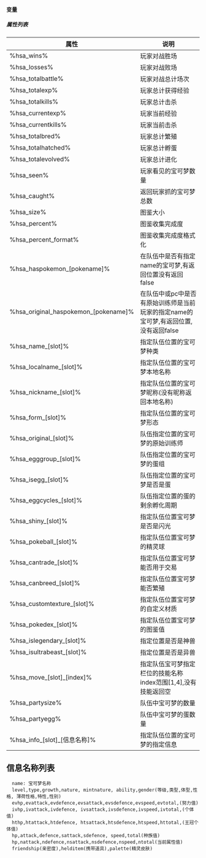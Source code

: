 #### 变量

##### 属性列表

| 属性                                   | 说明                                               |
|--------------------------------------|--------------------------------------------------|
| %hsa_wins%                           | 玩家对战胜场                                           |
| %hsa_losses%                         | 玩家对战败场                                           |
| %hsa_totalbattle%                    | 玩家对战总计场次                                         |
| %hsa_totalexp%                       | 玩家总计获得经验                                         |
| %hsa_totalkills%                     | 玩家总计击杀                                           |
| %hsa_currentexp%                     | 玩家当前经验                                           |
| %hsa_currentkills%                   | 玩家当前击杀                                           |
| %hsa_totalbred%                      | 玩家总计繁殖                                           |
| %hsa_totalhatched%                   | 玩家总计孵蛋                                           |
| %hsa_totalevolved%                   | 玩家总计进化                                           |
| %hsa_seen%                           | 玩家看见的宝可梦数量                                       |
| %hsa_caught%                         | 返回玩家抓的宝可梦总数                                      |
| %hsa_size%                           | 图鉴大小                                             |
| %hsa_percent%                        | 图鉴收集完成度                                          |
| %hsa_percent_format%                 | 图鉴收集完成度格式化                                       |
| %hsa_haspokemon_[pokename]%          | 在队伍中是否有指定name的宝可梦,有返回位置没有返回false                 |
| %hsa_original_haspokemon_[pokename]% | 在队伍中或pc中是否有原始训练师是当前玩家的指定name的宝可梦,有返回位置,没有返回false |
| %hsa_name_[slot]%                    | 指定队伍位置的宝可梦种类                                     |
| %hsa_localname_[slot]%               | 指定队伍位置的宝可梦本地名称                                   |
| %hsa_nickname_[slot]%                | 指定队伍位置的宝可梦昵称(没有昵称返回本地名称)                         |
| %hsa_form_[slot]%                    | 指定队伍位置的宝可梦形态                                     |
| %hsa_original_[slot]%                | 队伍指定位置的宝可梦的原始训练师                                 |
| %hsa_egggroup_[slot]%                | 队伍指定位置的宝可梦的蛋组                                    |
| %hsa_isegg_[slot]%                   | 队伍指定位置的宝可梦是否是蛋                                   |
| %hsa_eggcycles_[slot]%               | 队伍指定位置的蛋的剩余孵化周期                                  |
| %hsa_shiny_[slot]%                   | 指定队伍位置宝可梦是否是闪光                                   |
| %hsa_pokeball_[slot]%                | 指定队伍位置宝可梦的精灵球                                    |
| %hsa_cantrade_[slot]%                | 指定队伍位置宝可梦能否用于交易                                  |
| %hsa_canbreed_[slot]%                | 指定队伍位置宝可梦能否繁殖                                    |
| %hsa_customtexture_[slot]%           | 指定队伍位置宝可梦的自定义材质                                  |
| %hsa_pokedex_[slot]%                 | 指定队伍位置宝可梦的图鉴值                                    |
| %hsa_islegendary_[slot]%             | 指定位置是否是神兽                                        |
| %hsa_isultrabeast_[slot]%            | 指定位置是否是异兽                                        |
| %hsa_move_[slot]_[index]%            | 指定队伍宝可梦指定栏位的技能名称 index范围[1,4],没有技能返回空            |
| %hsa_partysize%                      | 队伍中宝可梦的数量                                        |
| %hsa_partyegg%                       | 队伍中宝可梦的蛋数量                                       |
| %hsa_info_[slot]_[信息名称]%             | 指定队伍位置的宝可梦的指定信息                                  |

## 信息名称列表

```
  name: 宝可梦名称
  level,type,growth,nature, mintnature, ability,gender(等级,类型,体型,性格, 薄荷性格,特性,性别)
  evhp,evattack,evdefence,evsattack,evsdefence,evspeed,evtotal,(努力值)
  ivhp,ivattack,ivdefence, ivsattack,ivsdefence,ivspeed,ivtotal,(个体值)
  hthp,htattack,htdefence, htsattack,htsdefence,htspeed,httotal,(王冠个体值)
  hp,attack,defence,sattack,sdefence, speed,total(种族值)
  hp,nattack,ndefence,nsattack,nsdefence,nspeed,ntotal(当前属性值)
  friendship(亲密度),helditem(携带道具),palette(精灵皮肤)

```